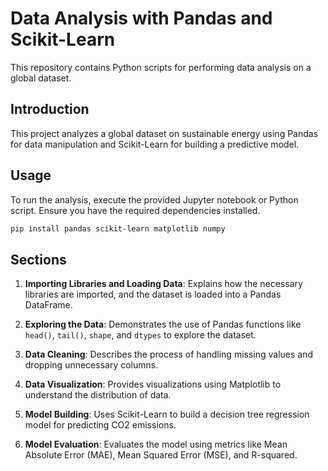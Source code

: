 # Data Analysis with Pandas and Scikit-Learn

This repository contains Python scripts for performing data analysis on a global dataset.

## Introduction

This project analyzes a global dataset on sustainable energy using Pandas for data manipulation and Scikit-Learn for building a predictive model.

## Usage

To run the analysis, execute the provided Jupyter notebook or Python script. Ensure you have the required dependencies installed.

```bash
pip install pandas scikit-learn matplotlib numpy
```
## Sections

1. **Importing Libraries and Loading Data**: Explains how the necessary libraries are imported, and the dataset is loaded into a Pandas DataFrame.

2. **Exploring the Data**: Demonstrates the use of Pandas functions like `head()`, `tail()`, `shape`, and `dtypes` to explore the dataset.

3. **Data Cleaning**: Describes the process of handling missing values and dropping unnecessary columns.

4. **Data Visualization**: Provides visualizations using Matplotlib to understand the distribution of data.

5. **Model Building**: Uses Scikit-Learn to build a decision tree regression model for predicting CO2 emissions.

6. **Model Evaluation**: Evaluates the model using metrics like Mean Absolute Error (MAE), Mean Squared Error (MSE), and R-squared.

